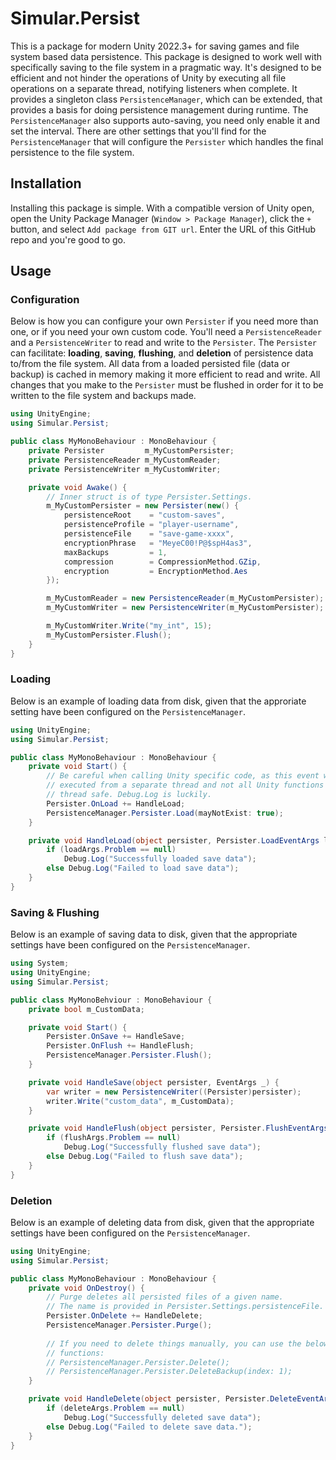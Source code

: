 # Simular.Persist

This is a package for modern Unity 2022.3+ for saving games and file system based data persistence. This package is designed to work well with specifically saving to the file system in a pragmatic way. It's designed to be efficient and not hinder the operations of Unity by executing all file operations on a separate thread, notifying listeners when complete. It provides a singleton class `PersistenceManager`, which can be extended, that provides a basis for doing persistence management during runtime. The `PersistenceManager` also supports auto-saving, you need only enable it and set the interval. There are other settings that you'll find for the `PersistenceManager` that will configure the `Persister` which handles the final persistence to the file system.

## Installation

Installing this package is simple. With a compatible version of Unity open, open the Unity Package Manager (`Window > Package Manager`), click the `+` button, and select `Add package from GIT url`. Enter the URL of this GitHub repo and you're good to go.

## Usage

### Configuration

Below is how you can configure your own `Persister` if you need more than one, or if you need your own custom code. You'll need a `PersistenceReader` and a `PersistenceWriter` to read and write to the `Persister`. The `Persister` can facilitate: **loading**, **saving**, **flushing**, and **deletion** of persistence data to/from the file system. All data from a loaded persisted file (data or backup) is cached in memory making it more efficient to read and write. All changes that you make to the `Persister` must be flushed in order for it to be written to the file system and backups made.

```cs
using UnityEngine;
using Simular.Persist;

public class MyMonoBehaviour : MonoBehaviour {
    private Persister         m_MyCustomPersister;
    private PersistenceReader m_MyCustomReader;
    private PersistenceWriter m_MyCustomWriter;

    private void Awake() {
        // Inner struct is of type Persister.Settings.
        m_MyCustomPersister = new Persister(new() {
            persistenceRoot    = "custom-saves",
            persistenceProfile = "player-username",
            persistenceFile    = "save-game-xxxx",
            encryptionPhrase   = "MeyeC00!P@$spH4as3",
            maxBackups         = 1,
            compression        = CompressionMethod.GZip,
            encryption         = EncryptionMethod.Aes
        });

        m_MyCustomReader = new PersistenceReader(m_MyCustomPersister);
        m_MyCustomWriter = new PersistenceWriter(m_MyCustomPersister);

        m_MyCustomWriter.Write("my_int", 15);
        m_MyCustomPersister.Flush();
    }
}
```

### Loading

Below is an example of loading data from disk, given that the approriate setting have been configured on the `PersistenceManager`.

```cs
using UnityEngine;
using Simular.Persist;

public class MyMonoBehaviour : MonoBehaviour {
    private void Start() {
        // Be careful when calling Unity specific code, as this event will be
        // executed from a separate thread and not all Unity functions are
        // thread safe. Debug.Log is luckily.
        Persister.OnLoad += HandleLoad;
        PersistenceManager.Persister.Load(mayNotExist: true);
    }

    private void HandleLoad(object persister, Persister.LoadEventArgs loadArgs) {
        if (loadArgs.Problem == null)
            Debug.Log("Successfully loaded save data");
        else Debug.Log("Failed to load save data");
    }
}
```

### Saving & Flushing

Below is an example of saving data to disk, given that the appropriate settings have been configured on the `PersistenceManager`.

```cs
using System;
using UnityEngine;
using Simular.Persist;

public class MyMonoBehviour : MonoBehaviour {
    private bool m_CustomData;

    private void Start() {
        Persister.OnSave += HandleSave;
        Persister.OnFlush += HandleFlush;
        PersistenceManager.Persister.Flush();
    }

    private void HandleSave(object persister, EventArgs _) {
        var writer = new PersistenceWriter((Persister)persister);
        writer.Write("custom_data", m_CustomData);
    }

    private void HandleFlush(object persister, Persister.FlushEventArgs flushArgs) {
        if (flushArgs.Problem == null)
            Debug.Log("Successfully flushed save data");
        else Debug.Log("Failed to flush save data");
    }
}
```

### Deletion

Below is an example of deleting data from disk, given that the appropriate settings have been configured on the `PersistenceManager`.

```cs
using UnityEngine;
using Simular.Persist;

public class MyMonoBehaviour : MonoBehaviour {
    private void OnDestroy() {
        // Purge deletes all persisted files of a given name.
        // The name is provided in Persister.Settings.persistenceFile.
        Persister.OnDelete += HandleDelete;
        PersistenceManager.Persister.Purge();
        
        // If you need to delete things manually, you can use the below
        // functions:
        // PersistenceManager.Persister.Delete();
        // PersistenceManager.Persister.DeleteBackup(index: 1);
    }

    private void HandleDelete(object persister, Persister.DeleteEventArgs deleteArgs) {
        if (deleteArgs.Problem == null)
            Debug.Log("Successfully deleted save data");
        else Debug.Log("Failed to delete save data.");
    }
}
```
